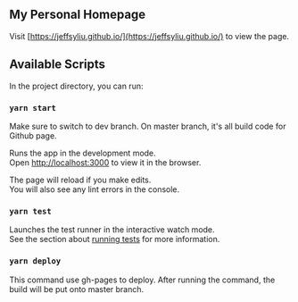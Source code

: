 ## My Personal Homepage

Visit [https://jeffsyliu.github.io/](https://jeffsyliu.github.io/) to view the page.

## Available Scripts

In the project directory, you can run:

### `yarn start`

Make sure to switch to dev branch.
On master branch, it's all build code for Github page.

Runs the app in the development mode.\
Open [http://localhost:3000](http://localhost:3000) to view it in the browser.

The page will reload if you make edits.\
You will also see any lint errors in the console.

### `yarn test`

Launches the test runner in the interactive watch mode.\
See the section about [running tests](https://facebook.github.io/create-react-app/docs/running-tests) for more information.

### `yarn deploy`

This command use gh-pages to deploy.
After running the command, the build will be put onto master branch.
